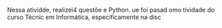 
Nessa atividde, realizei4 questõe e Python. ue foi pasad omo tividade do curso Técnic em Informática, especificamente na disc
